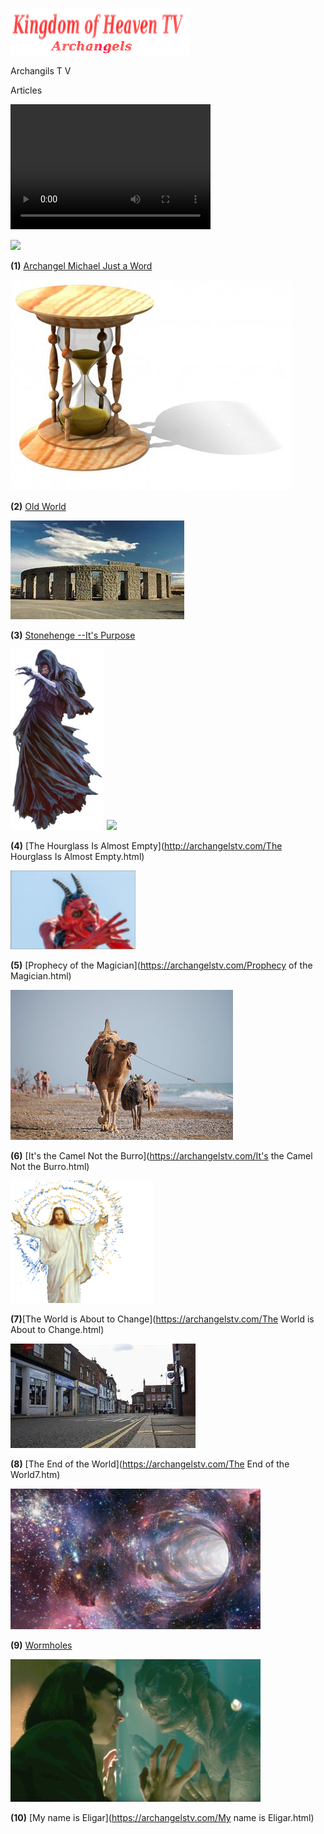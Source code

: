
![](images/logo_main.png)


Archangils  T V

Articles

<video src="http://kidsbooksandfun.com/Videos/racoon.mp4" width="320" height="200" controls preload></video>

![](images/mich.jpg)

**(1)** [Archangel Michael Just a Word](https://archangelstv.com/ArchangelMichaelJustaword/index.html)

![](images/hourglass2.jpg)

**(2)** [Old World](http://archangelstv.com/TheOldWorld/index.html)

![](images/stonrhenge.jpg)

**(3)** [Stonehenge --It's Purpose](http://archangelstv.com/Stonehenge.html)

![](images/Belicamp4.jpg)    ![](images/Belicamp4.png)

**(4)** [The Hourglass Is Almost Empty](http://archangelstv.com/The Hourglass Is Almost Empty.html)

![](images/belicamp.jpg)

**(5)** [Prophecy of the Magician](https://archangelstv.com/Prophecy of the Magician.html)

![](images/camel1.jpg)

**(6)** [It's the Camel Not the Burro](https://archangelstv.com/It's the Camel Not the Burro.html)

![](images/user3_bg.png)

**(7)**[The World is About to Change](https://archangelstv.com/The World is About to Change.html)

![](images/end6.jpg)

**(8)** [The End of the World](https://archangelstv.com/The End of the World7.htm)

![](images/What-is-a-Wormhole.jpg)
  
**(9)** [Wormholes](https://archangelstv.com/Wormholes.html)

![](images/8.jpg)

**(10)** [My name is Eligar](https://archangelstv.com/My name is Eligar.html)



